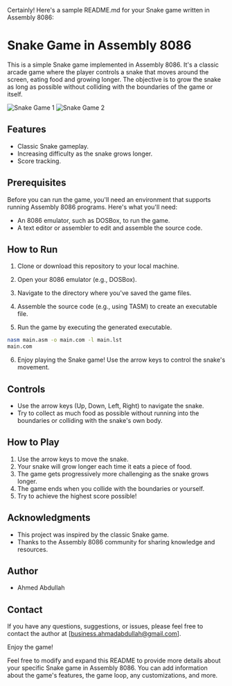 Certainly! Here's a sample README.md for your Snake game written in Assembly 8086:

# Snake Game in Assembly 8086

This is a simple Snake game implemented in Assembly 8086. It's a classic arcade game where the player controls a snake that moves around the screen, eating food and growing longer. The objective is to grow the snake as long as possible without colliding with the boundaries of the game or itself.

![Snake Game 1](https://i.ibb.co/9c7r9cC/image.png)
![Snake Game 2](https://i.ibb.co/1TYtPf5/image.png)

## Features

- Classic Snake gameplay.
- Increasing difficulty as the snake grows longer.
- Score tracking.

## Prerequisites

Before you can run the game, you'll need an environment that supports running Assembly 8086 programs. Here's what you'll need:

- An 8086 emulator, such as DOSBox, to run the game.
- A text editor or assembler to edit and assemble the source code.

## How to Run

1. Clone or download this repository to your local machine.

2. Open your 8086 emulator (e.g., DOSBox).

3. Navigate to the directory where you've saved the game files.

4. Assemble the source code (e.g., using TASM) to create an executable file.

5. Run the game by executing the generated executable.

```bash
nasm main.asm -o main.com -l main.lst
main.com
```

6. Enjoy playing the Snake game! Use the arrow keys to control the snake's movement.

## Controls

- Use the arrow keys (Up, Down, Left, Right) to navigate the snake.
- Try to collect as much food as possible without running into the boundaries or colliding with the snake's own body.

## How to Play

1. Use the arrow keys to move the snake.
2. Your snake will grow longer each time it eats a piece of food.
3. The game gets progressively more challenging as the snake grows longer.
4. The game ends when you collide with the boundaries or yourself.
5. Try to achieve the highest score possible!


## Acknowledgments

- This project was inspired by the classic Snake game.
- Thanks to the Assembly 8086 community for sharing knowledge and resources.

## Author

- Ahmed Abdullah

## Contact

If you have any questions, suggestions, or issues, please feel free to contact the author at [business.ahmadabdullah@gmail.com].

Enjoy the game!

Feel free to modify and expand this README to provide more details about your specific Snake game in Assembly 8086. You can add information about the game's features, the game loop, any customizations, and more.
